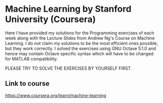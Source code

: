 # Machine Learning by Stanford University (Coursera)
Here I have provided my solutions for the Programming exercises of each week along with the Lecture Slides from Andrew Ng's Course on Machine Learning.
I do not claim my solutions to be the most efficient ones possible, but they work correctly.
I solved the exercises using GNU Octave 5.1.0 and hence may contain Octave specific syntax which will have to be changed for MATLAB compatibility.

PLEASE TRY TO SOLVE THE EXERCISES BY YOURSELF FIRST.
## Link to course
https://www.coursera.org/learn/machine-learning
